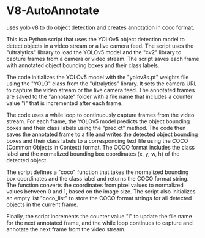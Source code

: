 # V8-AutoAnnotate
uses yolo v8 to do object detection and creates annotation in coco format.



This is a Python script that uses the YOLOv5 object detection model to detect objects in a video stream or a live camera feed. The script uses the "ultralytics" library to load the YOLOv5 model and the "cv2" library to capture frames from a camera or video stream. The script saves each frame with annotated object bounding boxes and their class labels.

The code initializes the YOLOv5 model with the "yolov8s.pt" weights file using the "YOLO" class from the "ultralytics" library. It sets the camera URL to capture the video stream or the live camera feed. The annotated frames are saved to the "annotate" folder with a file name that includes a counter value "i" that is incremented after each frame.

The code uses a while loop to continuously capture frames from the video stream. For each frame, the YOLOv5 model predicts the object bounding boxes and their class labels using the "predict" method. The code then saves the annotated frame to a file and writes the detected object bounding boxes and their class labels to a corresponding text file using the COCO (Common Objects in Context) format. The COCO format includes the class label and the normalized bounding box coordinates (x, y, w, h) of the detected object.

The script defines a "coco" function that takes the normalized bounding box coordinates and the class label and returns the COCO format string. The function converts the coordinates from pixel values to normalized values between 0 and 1, based on the image size. The script also initializes an empty list "coco_list" to store the COCO format strings for all detected objects in the current frame.

Finally, the script increments the counter value "i" to update the file name for the next annotated frame, and the while loop continues to capture and annotate the next frame from the video stream.
